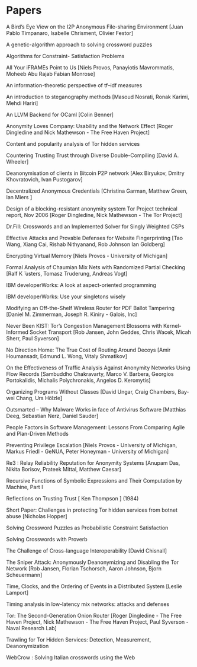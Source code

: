 Papers
======

A Bird’s Eye View on the I2P Anonymous File-sharing Environment \[Juan Pablo Timpanaro, Isabelle Chrisment, Olivier Festor\]

A genetic-algorithm approach to solving crossword puzzles

Algorithms for Constraint- Satisfaction Problems

All Your iFRAMEs Point to Us \[Niels Provos, Panayiotis Mavrommatis, Moheeb Abu Rajab Fabian Monrose\]

An information-theoretic perspective of tf–idf measures

An introduction to steganography methods \[Masoud Nosrati, Ronak Karimi, Mehdi Hariri\]

An LLVM Backend for OCaml \[Colin Benner\]

Anonymity Loves Company: Usability and the Network Effect \[Roger Dingledine and Nick Mathewson - The Free Haven Project\]

Content and popularity analysis of Tor hidden services

Countering Trusting Trust through Diverse Double-Compiling \[David A. Wheeler\]

Deanonymisation of clients in Bitcoin P2P network \[Alex Biryukov, Dmitry Khovratovich, Ivan Pustogarov\]

Decentralized Anonymous Credentials \[Christina Garman, Matthew Green, Ian Miers
\]

Design of a blocking-resistant anonymity system Tor Project technical report, Nov 2006 \[Roger Dingledine, Nick Mathewson - The Tor Project\]

Dr.Fill: Crosswords and an Implemented Solver for Singly Weighted CSPs

Effective Attacks and Provable Defenses for Website Fingerprinting \[Tao Wang, Xiang Cai, Rishab Nithyanand, Rob Johnson Ian Goldberg\]

Encrypting Virtual Memory \[Niels Provos - University of Michigan\]

Formal Analysis of Chaumian Mix Nets with Randomized Partial Checking \[Ralf K ̈ usters, Tomasz Truderung, Andreas Vogt\]

IBM developerWorks: A look at aspect-oriented programming

IBM developerWorks: Use your singletons wisely

Modifying an Off-the-Shelf Wireless Router for PDF Ballot Tampering \[Daniel M. Zimmerman, Joseph R. Kiniry - Galois, Inc\]

Never Been KIST: Tor’s Congestion Management Blossoms with Kernel-Informed Socket Transport \[Rob Jansen,  John Geddes, Chris Wacek, Micah Sherr, Paul Syverson\]

No Direction Home: The True Cost of Routing Around Decoys \[Amir Houmansadr, Edmund L. Wong, Vitaly Shmatikov\]

On the Effectiveness of Traffic Analysis Against Anonymity Networks Using Flow Records \[Sambuddho Chakravarty,  Marco V. Barbera, Georgios Portokalidis, Michalis Polychronakis, Angelos D. Keromytis\]

Organizing Programs Without Classes \[David Ungar, Craig Chambers, Bay-wei Chang, Urs Hölzle\]

Outsmarted – Why Malware Works in face of Antivirus Software \[Matthias Deeg, Sebastian Nerz, Daniel Sauder\]

People Factors in Software Management: Lessons From Comparing Agile and Plan-Driven
Methods

Preventing Privilege Escalation \[Niels Provos - University of Michigan, Markus Friedl - GeNUA, Peter Honeyman - University of Michigan\]

Re3 : Relay Reliability Reputation for Anonymity Systems \[Anupam Das, Nikita Borisov, Prateek Mittal, Matthew Caesar\]

Recursive Functions of Symbolic Expressions and Their Computation by Machine, Part I

Reflections on Trusting Trust \[ Ken Thompson \] (1984)

Short Paper: Challenges in protecting Tor hidden services from botnet abuse \[Nicholas Hopper\]

Solving Crossword Puzzles as Probabilistic Constraint Satisfaction

Solving Crosswords with Proverb
 
The Challenge of Cross-language Interoperability \[David Chisnall\]

The Sniper Attack: Anonymously Deanonymizing and Disabling the Tor Network \[Rob Jansen, Florian Tschorsch, Aaron Johnson, Bjorn Scheuermann\]

Time, Clocks, and the Ordering of Events in a Distributed System \[Leslie Lamport\]

Timing analysis in low-latency mix networks: attacks and defenses

Tor: The Second-Generation Onion Router \[Roger Dingledine - The Free Haven Project, Nick Mathewson - The Free Haven Project, Paul Syverson - Naval Research Lab\]

Trawling for Tor Hidden Services: Detection, Measurement, Deanonymization

WebCrow : Solving Italian crosswords using the Web

